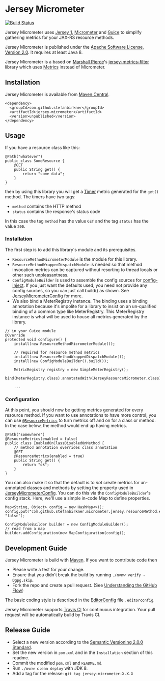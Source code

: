 # Jersey Micrometer

[![Build Status](https://travis-ci.com/stefanbirkner/jersey-micrometer.svg?branch=master)](https://travis-ci.com/stefanbirkner/jersey-micrometer)

Jersey Micrometer uses [Jersey 1](https://jersey.java.net/),
[Micrometer](https://micrometer.io/) and
[Guice](https://github.com/google/guice) to simplify gathering metrics for your
JAX-RS resource methods.

Jersey Micrometer is published under the
[Apache Software License, Version 2.0](http://www.apache.org/licenses/LICENSE-2.0).
It requires at least Java 8.

Jersey Micrometer is a based on [Marshall Pierce](https://mpierce.org/)'s
[jersey-metrics-filter](https://github.com/palominolabs/jersey-metrics-filter)
library which uses [Metrics](https://metrics.dropwizard.io) instead of
Micrometer.


## Installation

Jersey Micrometer is available from
[Maven Central](https://search.maven.org/#search|ga|1|jersey-micrometer).

    <dependency>
      <groupId>com.github.stefanbirkner</groupId>
      <artifactId>jersey-micrometer</artifactId>
      <version>unpublished</version>
    </dependency>


## Usage

If you have a resource class like this:

    @Path("whatever")
    public class SomeResource {
        @GET
        public String get() {
            return "some data";
        }
    }

then by using this library you will get a
[Timer](https://micrometer.io/docs/concepts#_timers) metric generated for the
`get()` method. The timers have two tags:
- `method` contains the HTTP method
- `status` contains the response's status code

In this case the tag `method` has the value `GET` and the tag `status` has the
value `200`.

### Installation

The first step is to add this library's module and its prerequisites.
- `ResourceMethodMicrometerModule` is the module for this library.
- `ResourceMethodWrappedDispatchModule` is needed so that method invocation
metrics can be captured without resorting to thread locals or other such
unpleasantness.
- `ConfigModuleBuilder` is used to assemble the config sources for
[config-inject](https://github.com/palominolabs/config-inject). If you just
want the defaults used, you need not provide any config sources, so you can just
call build() as shown. See
[JerseyMicrometerConfig](https://github.com/stefanbirkner/jersey-micrometer-filter/blob/master/src/main/java/com/github/stefanbirkner/micrometer/jersey/JerseyMicrometerConfig.java)
for more.
- We also bind a MeterRegistry instance. The binding uses a binding annotation
because it's impolite for a library to insist on an un-qualified binding of a
common type like MeterRegistry. This MeterRegistry instance is what will be used
to house all metrics generated by the library.

```
// in your Guice module
@Override
protected void configure() {
    install(new ResourceMethodMicrometerModule());

    // required for resource method metrics
    install(new ResourceMethodWrappedDispatchModule());
    install(new ConfigModuleBuilder().build());

    MetricRegistry registry = new SimpleMeterRegistry();
    bind(MeterRegistry.class).annotatedWith(JerseyResourceMicrometer.class).toInstance(registry);

    ...
```

### Configuration

At this point, you should now be getting metrics generated for every resource
method. If you want to use annotations to have more control, you can use
[`@ResourceMetrics`](https://github.com/stefanbirkner/jersey-micrometer-filter/blob/master/src/main/java/com/github/stefanbirkner/micrometer/jersey/ResourceMetrics.java)
to turn metrics off and on for a class or method. In the case below, the method
would end up having metrics.
```
@Path("somewhere")
@ResourceMetrics(enabled = false)
public class EnabledOnClassDisabledOnMethod {
    // method annotation overrides class annotation
    @GET
    @ResourceMetrics(enabled = true)
    public String get() {
        return "ok";
    }
}
```

You can also make it so that the default is to *not* create metrics for
un-annotated classes and methods by setting the property used in
[JerseyMicrometerConfig](https://github.com/stefanbirkner/jersey-micrometer-filter/blob/master/src/main/java/com/github/stefanbirkner/micrometer/jersey/JerseyMicrometerConfig.java).
You can do this via the `ConfigModuleBuilder`'s config stack. Here, we'll use a
simple in-code Map to define properties.

```
Map<String, Object> config = new HashMap<>();
config.put("com.github.stefanbirkner.micrometer.jersey.resourceMethod.enabledByDefault", "false");

ConfigModuleBuilder builder = new ConfigModuleBuilder();
// read from a map
builder.addConfiguration(new MapConfiguration(config));
```

## Development Guide

Jersey Micrometer is build with [Maven](https://maven.apache.org/). If you want
to contribute code then

* Please write a test for your change.
* Ensure that you didn't break the build by running `./mvnw verify -Dgpg.skip`.
* Fork the repo and create a pull request. (See
[Understanding the GitHub Flow](https://guides.github.com/introduction/flow/index.html))

The basic coding style is described in the
[EditorConfig](http://editorconfig.org/) file `.editorconfig`.

Jersey Micrometer supports [Travis CI](https://travis-ci.com/) for continuous
integration. Your pull request will be automatically build by Travis CI.


## Release Guide

* Select a new version according to the
  [Semantic Versioning 2.0.0 Standard](http://semver.org/).
* Set the new version in `pom.xml` and in the `Installation` section of
  this readme.
* Commit the modified `pom.xml` and `README.md`.
* Run `./mvnw clean deploy` with JDK 8.
* Add a tag for the release: `git tag jersey-micrometer-X.X.X`
